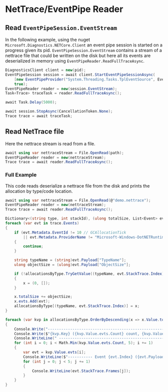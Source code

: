 # NetTrace/EventPipe Reader

## Read `EventPipeSession.EventStream`

In the following example, using the nuget `Microsoft.Diagnostics.NETCore.Client`
an event pipe session is started on a progress given its pid.
`EventPipeSession.EventStream` contains a stream of a nettrace file that could
be written on the disk but here all its events are deserialized in memory using
`EventPipeReader.ReadFullTraceAsync`.

```csharp
DiagnosticsClient client = new(pid);
EventPipeSession session = await client.StartEventPipeSessionAsync(
    [new EventPipeProvider("System.Threading.Tasks.TplEventSource", EventLevel.Verbose, 0x3)],
    true);
EventPipeReader reader = new(session.EventStream);
Task<Trace> traceTask = reader.ReadFullTraceAsync();

await Task.Delay(5000);

await session.StopAsync(CancellationToken.None);
Trace trace = await traceTask;
```

## Read NetTrace file

Here the nettrace stream is read from a file.

```csharp
await using var nettraceStream = File.OpenRead(path);
EventPipeReader reader = new(nettraceStream);
Trace trace = await reader.ReadFullTraceAsync();
```

### Full Example

This code reads deserialize a nettrace file from the disk and prints the allocation by type/code location.

```csharp
await using var nettraceStream = File.OpenRead(@"demo.nettrace");
EventPipeReader reader = new(nettraceStream);
Trace trace = await reader.ReadFullTraceAsync();

Dictionary<(string type, int stackId), (ulong totalSize, List<Event> evts)> allocationsByType = [];
foreach (var evt in trace.Events)
{
    if (evt.Metadata.EventId != 10 // GCAllocationTick
        || evt.Metadata.ProviderName != "Microsoft-Windows-DotNETRuntime")
    {
        continue;
    }

    string typeName = (string)evt.Payload["TypeName"];
    ulong objectSize = (ulong)evt.Payload["ObjectSize"];

    if (!allocationsByType.TryGetValue((typeName, evt.StackTrace.Index), out var x))
    {
        x = (0, []);
    }

    x.totalSize += objectSize;
    x.evts.Add(evt);
    allocationsByType[(typeName, evt.StackTrace.Index)] = x;
}

foreach (var kvp in allocationsByType.OrderByDescending(x => x.Value.totalSize))
{
    Console.Write("---------------------------------------------------------------- ");
    Console.Write($"{kvp.Key} ({kvp.Value.evts.Count} count, {kvp.Value.totalSize} bytes)");
    Console.WriteLine(" ----------------------------------------------------------------");
    for (int i = 0; i < Math.Min(kvp.Value.evts.Count, 5); i += 1)
    {
        var evt = kvp.Value.evts[i];
        Console.WriteLine($"----------- Event {evt.Index} ({evt.Payload["ObjectSize"]} B) -----------");
        for (int j = 0; j < 5; j += 1)
        {
            Console.WriteLine(evt.StackTrace.Frames[j]);
        }
    }
}
```
